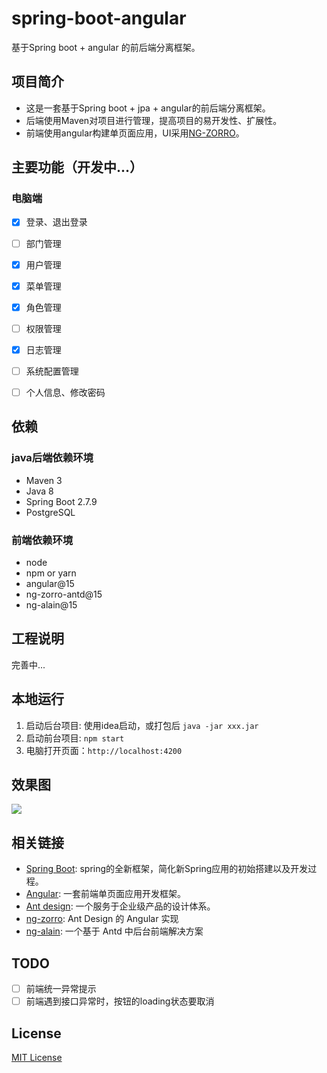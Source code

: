 # spring-boot-angular

基于Spring boot + angular 的前后端分离框架。

## 项目简介

* 这是一套基于Spring boot + jpa + angular的前后端分离框架。
* 后端使用Maven对项目进行管理，提高项目的易开发性、扩展性。
* 前端使用angular构建单页面应用，UI采用[NG-ZORRO](https://ng.ant.design/)。

## 主要功能（开发中...）

### 电脑端

- [x] 登录、退出登录
- [ ] 部门管理
- [x] 用户管理
- [x] 菜单管理
- [x] 角色管理
- [ ] 权限管理
- [x] 日志管理
- [ ] 系统配置管理
- [ ] 个人信息、修改密码


## 依赖

### java后端依赖环境

* Maven 3
* Java 8
* Spring Boot 2.7.9
* PostgreSQL

### 前端依赖环境

* node
* npm or yarn
* angular@15
* ng-zorro-antd@15
* ng-alain@15

## 工程说明

完善中...

## 本地运行

1. 启动后台项目: 使用idea启动，或打包后 `java -jar xxx.jar`
2. 启动前台项目: `npm start`
3. 电脑打开页面：`http://localhost:4200`

## 效果图

![](http://image.dqv5.com/public/2018/1543051392883.jpg)

## 相关链接

* [Spring Boot](https://spring.io/projects/spring-boot):   spring的全新框架，简化新Spring应用的初始搭建以及开发过程。
* [Angular](https://angular.cn/):           一套前端单页面应用开发框架。
* [Ant design](https://ant.design/):      一个服务于企业级产品的设计体系。
* [ng-zorro](https://ng.ant.design/):      Ant Design 的 Angular 实现
* [ng-alain](https://ng-alain.com/):     一个基于 Antd 中后台前端解决方案

## TODO

- [ ] 前端统一异常提示
- [ ] 前端遇到接口异常时，按钮的loading状态要取消

## License

[MIT License](./LICENSE)

